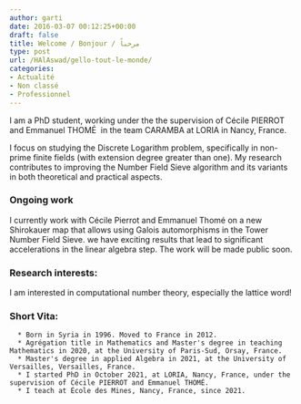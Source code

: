 ```yaml
---
author: garti
date: 2016-03-07 00:12:25+00:00
draft: false
title: Welcome / Bonjour / مرحباً
type: post
url: /HAlAswad/gello-tout-le-monde/
categories:
- Actualité
- Non classé
- Professionnel
---
```


I am a PhD student, working under the the supervision of Cécile PIERROT and Emmanuel THOMÉ  in the team CARAMBA at LORIA in Nancy, France.

I focus on studying the Discrete Logarithm problem, specifically in non-prime finite fields (with extension degree greater than one). My research contributes to improving the Number Field Sieve algorithm and its variants in both theoretical and practical aspects.


### Ongoing work


I currently work with Cécile Pierrot and Emmanuel Thomé on a new Shirokauer map that allows using Galois automorphisms in the Tower Number Field Sieve. we have exciting results that lead to significant accelerations in the linear algebra step. The work will be made public soon.





### Research interests:


I am interested in computational number theory, especially the lattice word!


### Short Vita:





 	  * Born in Syria in 1996. Moved to France in 2012.
 	  * Agrégation title in Mathematics and Master's degree in teaching Mathematics in 2020, at the University of Paris-Sud, Orsay, France.
 	  * Master's degree in applied Algebra in 2021, at the University of Versailles, Versailles, France.
 	  * I started PhD in October 2021, at LORIA, Nancy, France, under the supervision of Cécile PIERROT and Emmanuel THOMÉ.
 	  * I teach at École des Mines, Nancy, France, since 2021.

